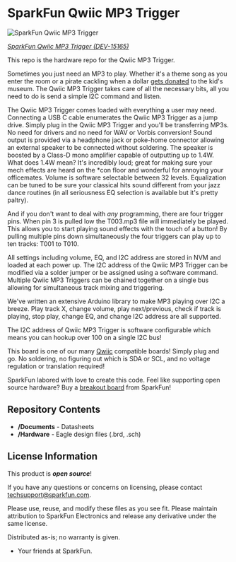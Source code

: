 SparkFun Qwiic MP3 Trigger
========================================

![SparkFun Qwiic MP3 Trigger](https://cdn.sparkfun.com//assets/parts/1/3/5/5/5/15165-SparkFun_Qwiic_MP3_Trigger-01.jpg)

[*SparkFun Qwiic MP3 Trigger (DEV-15165)*](https://www.sparkfun.com/products/15165)

This repo is the hardware repo for the Qwiic MP3 Trigger.

Sometimes you just need an MP3 to play. Whether it's a theme song as you enter the room or a pirate cackling when a dollar [gets donated](https://github.com/nseidle/Money_Vacuum) to the kid's museum. The Qwiic MP3 Trigger takes care of all the necessary bits, all you need to do is send a simple I2C command and listen.

The Qwiic MP3 Trigger comes loaded with everything a user may need. Connecting a USB C cable enumerates the Qwiic MP3 Trigger as a jump drive. Simply plug in the Qwiic MP3 Trigger and you'll be transferring MP3s. No need for drivers and no need for WAV or Vorbis conversion! Sound output is provided via a headphone jack or poke-home connector allowing an external speaker to be connected without soldering. The speaker is boosted by a Class-D mono amplifier capable of outputting up to 1.4W. What does 1.4W mean? It's incredibly loud; great for making sure your mech effects are heard on the *con floor and wonderful for annoying your officemates. Volume is software selectable between 32 levels. Equalization can be tuned to be sure your classical hits sound different from your jazz dance routines (in all seriousness EQ selection is available but it's pretty paltry).

And if you don't want to deal with *any* programming, there are four trigger pins. When pin 3 is pulled low the T003.mp3 file will immediately be played. This allows you to start playing sound effects with the touch of a button! By pulling multiple pins down simultaneously the four triggers can play up to ten tracks: T001 to T010.

All settings including volume, EQ, and I2C address are stored in NVM and loaded at each power up. The I2C address of the Qwiic MP3 Trigger can be modified via a solder jumper or be assigned using a software command. Multiple Qwiic MP3 Triggers can be chained together on a single bus allowing for simultaneous track mixing and triggering.

We've written an extensive Arduino library to make MP3 playing over I2C a breeze. Play track X, change volume, play next/previous, check if track is playing, stop play, change EQ, and change I2C address are all supported.

The I2C address of Qwiic MP3 Trigger is software configurable which means you can hookup over 100 on a single I2C bus!

This board is one of our many [Qwiic](https://www.sparkfun.com/qwiic) compatible boards! Simply plug and go. No soldering, no figuring out which is SDA or SCL, and no voltage regulation or translation required!

SparkFun labored with love to create this code. Feel like supporting open source hardware? 
Buy a [breakout board](https://www.sparkfun.com/products/15165) from SparkFun!

Repository Contents
-------------------

* **/Documents** - Datasheets
* **/Hardware** - Eagle design files (.brd, .sch)

License Information
-------------------

This product is _**open source**_! 

If you have any questions or concerns on licensing, please contact techsupport@sparkfun.com.

Please use, reuse, and modify these files as you see fit. Please maintain attribution to SparkFun Electronics and release any derivative under the same license.

Distributed as-is; no warranty is given.

- Your friends at SparkFun.